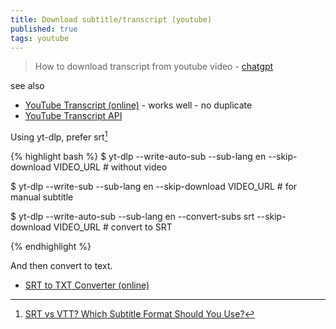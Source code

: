 ```yaml
---
title: Download subtitle/transcript (youtube)
published: true
tags: youtube
---
```

> How to download transcript from youtube video - [chatgpt](https://chatgpt.com/share/6783ce5a-74ec-800d-8d80-07957370e86b)

see also
- [YouTube Transcript (online)](https://youtubetranscript.com/) - works well - no duplicate
- [YouTube Transcript API ](https://github.com/jdepoix/youtube-transcript-api?tab=readme-ov-file#---youtube-transcript-api-)

Using yt-dlp, prefer srt[^1]

{% highlight bash %}
$ yt-dlp --write-auto-sub --sub-lang en --skip-download VIDEO_URL    # without video

$ yt-dlp --write-sub --sub-lang en --skip-download VIDEO_URL         # for manual subtitle

$ yt-dlp --write-auto-sub --sub-lang en --convert-subs srt --skip-download VIDEO_URL    # convert  to SRT

{% endhighlight %}

And then convert to text.
- [SRT to TXT Converter (online)](https://converts.me/tools/conversion/subtitle/srt-to-txt)

[^1]: [SRT vs VTT? Which Subtitle Format Should You Use?](https://www.getsubly.com/post/srt-vtt)


